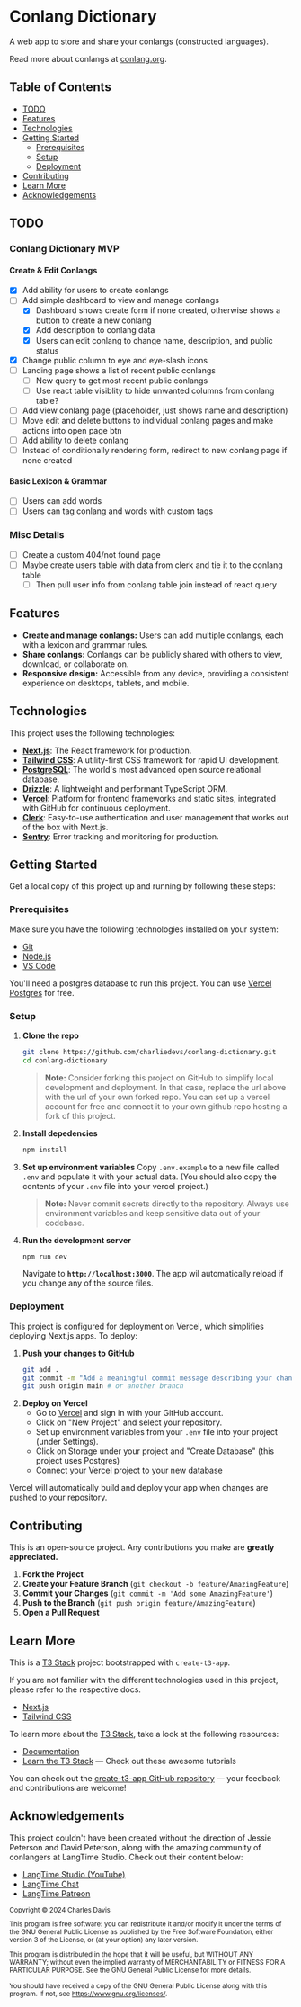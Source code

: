 # Conlang Dictionary

A web app to store and share your conlangs (constructed languages).

Read more about conlangs at [conlang.org](https://conlang.org).

## Table of Contents

- [TODO](#todo)
- [Features](#features)
- [Technologies](#technologies)
- [Getting Started](#getting-started)
  - [Prerequisites](#prerequisites)
  - [Setup](#setup)
  - [Deployment](#deployment)
- [Contributing](#contributing)
- [Learn More](#learn-more)
- [Acknowledgements](#acknowledgements)

## TODO

### Conlang Dictionary MVP

#### Create & Edit Conlangs

- [x] Add ability for users to create conlangs
- [ ] Add simple dashboard to view and manage conlangs
  - [x] Dashboard shows create form if none created, otherwise shows a button to create a new conlang
  - [x] Add description to conlang data
  - [x] Users can edit conlang to change name, description, and public status
- [x] Change public column to eye and eye-slash icons
- [ ] Landing page shows a list of recent public conlangs
  - [ ] New query to get most recent public conlangs
  - [ ] Use react table visiblity to hide unwanted columns from conlang table?
- [ ] Add view conlang page (placeholder, just shows name and description)
- [ ] Move edit and delete buttons to individual conlang pages and make actions into open page btn
- [ ] Add ability to delete conlang
- [ ] Instead of conditionally rendering form, redirect to new conlang page if none created

#### Basic Lexicon & Grammar

- [ ] Users can add words
- [ ] Users can tag conlang and words with custom tags

### Misc Details

- [ ] Create a custom 404/not found page
- [ ] Maybe create users table with data from clerk and tie it to the conlang table
  - [ ] Then pull user info from conlang table join instead of react query

## Features

- **Create and manage conlangs:** Users can add multiple conlangs, each with a lexicon and grammar rules.
- **Share conlangs:** Conlangs can be publicly shared with others to view, download, or collaborate on.
- **Responsive design:** Accessible from any device, providing a consistent experience on desktops, tablets, and mobile.

## Technologies

This project uses the following technologies:

- **[Next.js](https://nextjs.org)**: The React framework for production.
- **[Tailwind CSS](https://tailwindcss.com)**: A utility-first CSS framework for rapid UI development.
- **[PostgreSQL](https://www.postgresql.org/)**: The world's most advanced open source relational database.
- **[Drizzle](https://orm.drizzle.team/)**: A lightweight and performant TypeScript ORM.
- **[Vercel](https://vercel.com)**: Platform for frontend frameworks and static sites, integrated with GitHub for continuous deployment.
- **[Clerk](https://clerk.dev)**: Easy-to-use authentication and user management that works out of the box with Next.js.
- **[Sentry](https://sentry.io)**: Error tracking and monitoring for production.

## Getting Started

Get a local copy of this project up and running by following these steps:

### Prerequisites

Make sure you have the following technologies installed on your system:

- [Git](https://github.com/git-guides/install-git)
- [Node.js](https://docs.npmjs.com/downloading-and-installing-node-js-and-npm)
- [VS Code](https://code.visualstudio.com)

You'll need a postgres database to run this project. You can use [Vercel Postgres](https://vercel.com/docs/storage/vercel-postgres) for free.

### Setup

1. **Clone the repo**
   ```bash
   git clone https://github.com/charliedevs/conlang-dictionary.git
   cd conlang-dictionary
   ```
   > **Note:** Consider forking this project on GitHub to simplify local development and deployment. In that case, replace the url above with the url of your own forked repo. You can set up a vercel account for free and connect it to your own github repo hosting a fork of this project.
2. **Install depedencies**
   ```bash
   npm install
   ```
3. **Set up environment variables**
   Copy `.env.example` to a new file called `.env` and populate it with your actual data. (You should also copy the contents of your `.env` file into your vercel project.)

   > **Note:** Never commit secrets directly to the repository. Always use environment variables and keep sensitive data out of your codebase.

4. **Run the development server**
   ```bash
   npm run dev
   ```
   Navigate to **`http://localhost:3000`**. The app wil automatically reload if you change any of the source files.

### Deployment

This project is configured for deployment on Vercel, which simplifies deploying Next.js apps. To deploy:

1. **Push your changes to GitHub**
   ```bash
   git add .
   git commit -m "Add a meaningful commit message describing your changes"
   git push origin main # or another branch
   ```
2. **Deploy on Vercel**
   - Go to [Vercel](https://vercel.com/) and sign in with your GitHub account.
   - Click on "New Project" and select your repository.
   - Set up environment variables from your `.env` file into your project (under Settings).
   - Click on Storage under your project and "Create Database" (this project uses Postgres)
   - Connect your Vercel project to your new database

Vercel will automatically build and deploy your app when changes are pushed to your repository.

## Contributing

This is an open-source project. Any contributions you make are **greatly appreciated.**

1. **Fork the Project**
2. **Create your Feature Branch** (`git checkout -b feature/AmazingFeature`)
3. **Commit your Changes** (`git commit -m 'Add some AmazingFeature'`)
4. **Push to the Branch** (`git push origin feature/AmazingFeature`)
5. **Open a Pull Request**

## Learn More

This is a [T3 Stack](https://create.t3.gg/) project bootstrapped with `create-t3-app`.

If you are not familiar with the different technologies used in this project, please refer to the respective docs.

- [Next.js](https://nextjs.org)
- [Tailwind CSS](https://tailwindcss.com)

To learn more about the [T3 Stack](https://create.t3.gg/), take a look at the following resources:

- [Documentation](https://create.t3.gg/)
- [Learn the T3 Stack](https://create.t3.gg/en/faq#what-learning-resources-are-currently-available) — Check out these awesome tutorials

You can check out the [create-t3-app GitHub repository](https://github.com/t3-oss/create-t3-app) — your feedback and contributions are welcome!

## Acknowledgements

This project couldn't have been created without the direction of Jessie Peterson and David Peterson, along with the amazing community of conlangers at LangTime Studio. Check out their content below:

- [LangTime Studio (YouTube)](https://www.youtube.com/c/LangTimeStudio)
- [LangTime Chat](https://chat.langtimestudio.com)
- [LangTime Patreon](https://www.patreon.com/langtimestudio)

<small>
Copyright © 2024 Charles Davis

This program is free software: you can redistribute it and/or modify
it under the terms of the GNU General Public License as published by
the Free Software Foundation, either version 3 of the License, or
(at your option) any later version.

This program is distributed in the hope that it will be useful,
but WITHOUT ANY WARRANTY; without even the implied warranty of
MERCHANTABILITY or FITNESS FOR A PARTICULAR PURPOSE. See the
GNU General Public License for more details.

You should have received a copy of the GNU General Public License
along with this program. If not, see <https://www.gnu.org/licenses/>.
</small>
